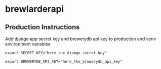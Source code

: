 # brewlarderapi

## Production Instructions

Add django app secret key and brewerydb api key to production and venv environment variables

```
export SECRET_KEY="here_the_diango_secret_key"
```

```
export BREWERYDB_API_KEY="here_the_brewerydb_api_key"
```

 
